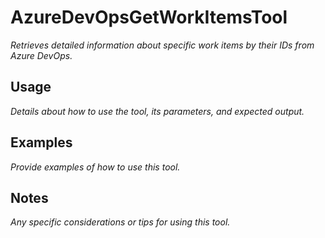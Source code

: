 ﻿# AzureDevOpsGetWorkItemsTool

*Retrieves detailed information about specific work items by their IDs from Azure DevOps.*

## Usage

*Details about how to use the tool, its parameters, and expected output.*

## Examples

*Provide examples of how to use this tool.*

## Notes

*Any specific considerations or tips for using this tool.*